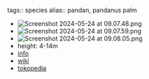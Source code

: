 tags:: species
alias:: pandan, pandanus palm

- ![Screenshot 2024-05-24 at 09.07.48.png](https://peach-geographical-bat-397.mypinata.cloud/ipfs/QmVcgHn3sNKFmFdXRQCjMQ8u2sKYtzhYubDjL6nTxsQyNT)
- ![Screenshot 2024-05-24 at 09.07.59.png](https://peach-geographical-bat-397.mypinata.cloud/ipfs/QmeDiXk2h9BjeiHQ7aZPiB3eYYEkrohRnpGQPhjLEjFwkH)
- ![Screenshot 2024-05-24 at 09.08.05.png](https://peach-geographical-bat-397.mypinata.cloud/ipfs/QmNc5RKXp9btMc9HcicWPi4KuiCfbxRQF61UKLafhVKrd7)
- height: 4-14m
- [info](http://www.plantsofasia.com/index/pandanus/0-727)
- [wiki](https://en.wikipedia.org/wiki/Pandanus_tectorius)
- [tokopedia](https://www.tokopedia.com/ptlandscape/tanaman-hias-pandanus-tectorius-dengan-pot?extParam=ivf%3Dfalse%26src%3Dsearch)